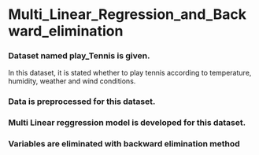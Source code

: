 # Multi_Linear_Regression_and_Backward_elimination

### Dataset named play_Tennis is given.
In this dataset, it is stated whether to play tennis according to temperature, humidity, weather and wind conditions.
### Data is preprocessed for this dataset.
### Multi Linear reggression model is developed for this dataset.
### Variables are eliminated with backward elimination method
